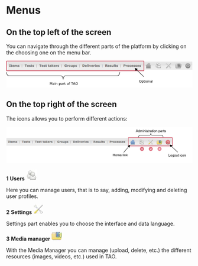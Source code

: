 <!--
author:
    - 'Jérôme Bogaerts'
created_at: '2011-10-24 16:09:52'
updated_at: '2013-03-13 13:14:47'
tags:
    - 'General features'
-->

Menus
=====

On the top left of the screen
-----------------------------

You can navigate through the different parts of the platform by clicking on the choosing one on the menu bar.

![](../resources/Main_menubar.png)

On the top right of the screen
------------------------------

The icons allows you to perform different actions:<br/>

![](../resources/Icon_menu.png)

**1** **Users** ![](../resources/1-users.png)

Here you can manage users, that is to say, adding, modifying and deleting user profiles.

**2** **Settings** ![](../resources/1-settings.png)

Settings part enables you to choose the interface and data language.

**3** **Media manager** ![](../resources/1-media.png)

With the Media Manager you can manage (upload, delete, etc.) the different resources (images, videos, etc.) used in TAO.


